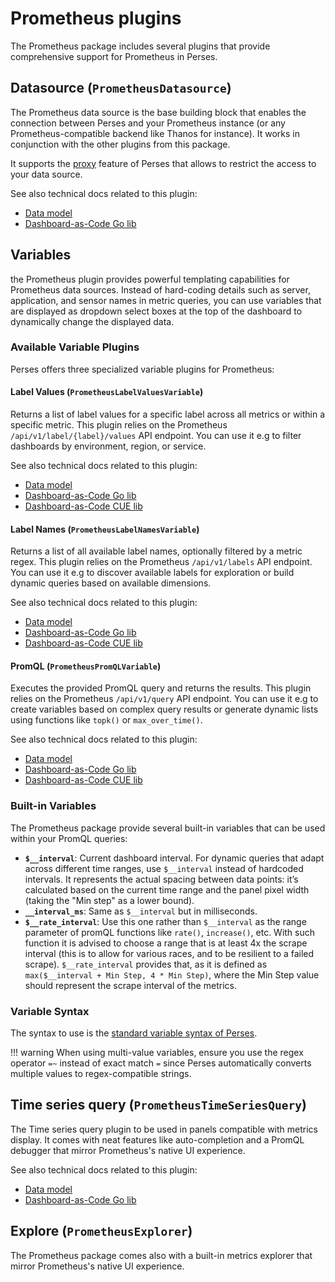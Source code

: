 # Prometheus plugins

The Prometheus package includes several plugins that provide comprehensive support for Prometheus in Perses.

## Datasource (`PrometheusDatasource`)

The Prometheus data source is the base building block that enables the connection between Perses and your Prometheus instance (or any Prometheus-compatible backend like Thanos for instance). It works in conjunction with the other plugins from this package.

It supports the [proxy](https://perses.dev/perses/docs/concepts/proxy/) feature of Perses that allows to restrict the access to your data source.

See also technical docs related to this plugin:

- [Data model](./model.md#prometheusdatasource)
- [Dashboard-as-Code Go lib](./go-sdk/datasource.md)

## Variables

the Prometheus plugin provides powerful templating capabilities for Prometheus data sources. Instead of hard-coding details such as server, application, and sensor names in metric queries, you can use variables that are displayed as dropdown select boxes at the top of the dashboard to dynamically change the displayed data.

### Available Variable Plugins

Perses offers three specialized variable plugins for Prometheus:

#### Label Values (`PrometheusLabelValuesVariable`)

Returns a list of label values for a specific label across all metrics or within a specific metric. This plugin relies on the Prometheus `/api/v1/label/{label}/values` API endpoint. You can use it e.g to filter dashboards by environment, region, or service.

See also technical docs related to this plugin:

- [Data model](./model.md#prometheuslabelvaluesvariable)
- [Dashboard-as-Code Go lib](./go-sdk/variable/label-values.md)
- [Dashboard-as-Code CUE lib](./cue-sdk/variable/label-values.md)

#### Label Names (`PrometheusLabelNamesVariable`)

Returns a list of all available label names, optionally filtered by a metric regex. This plugin relies on the Prometheus `/api/v1/labels` API endpoint. You can use it e.g to discover available labels for exploration or build dynamic queries based on available dimensions.

See also technical docs related to this plugin:

- [Data model](./model.md#prometheuslabelnamesvariable)
- [Dashboard-as-Code Go lib](./go-sdk/variable/label-names.md)
- [Dashboard-as-Code CUE lib](./cue-sdk/variable/label-names.md)

#### PromQL (`PrometheusPromQLVariable`)

Executes the provided PromQL query and returns the results. This plugin relies on the Prometheus `/api/v1/query` API endpoint. You can use it e.g to create variables based on complex query results or generate dynamic lists using functions like `topk()` or `max_over_time()`.

See also technical docs related to this plugin:

- [Data model](./model.md#prometheuspromqlvariable)
- [Dashboard-as-Code Go lib](./go-sdk/variable/promql.md)
- [Dashboard-as-Code CUE lib](./cue-sdk/variable/promql.md)

### Built-in Variables

The Prometheus package provide several built-in variables that can be used within your PromQL queries:

- **`$__interval`**: Current dashboard interval. For dynamic queries that adapt across different time ranges, use `$__interval` instead of hardcoded intervals. It represents the actual spacing between data points: it’s calculated based on the current time range and the panel pixel width (taking the "Min step" as a lower bound).
- **`__interval_ms`**: Same as `$__interval` but in milliseconds.
- **`$__rate_interval`**: Use this one rather than `$__interval` as the range parameter of promQL functions like `rate()`, `increase()`, etc. With such function it is advised to choose a range that is at least 4x the scrape interval (this is to allow for various races, and to be resilient to a failed scrape). `$__rate_interval` provides that, as it is defined as `max($__interval + Min Step, 4 * Min Step)`, where the Min Step value should represent the scrape interval of the metrics.

### Variable Syntax

The syntax to use is the [standard variable syntax of Perses](https://perses.dev/perses/docs/concepts/variable/#using-variables).

!!! warning
    When using multi-value variables, ensure you use the regex operator `=~` instead of exact match `=` since Perses automatically converts multiple values to regex-compatible strings.

## Time series query (`PrometheusTimeSeriesQuery`)

The Time series query plugin to be used in panels compatible with metrics display. It comes with neat features like auto-completion and a PromQL debugger that mirror Prometheus's native UI experience.

See also technical docs related to this plugin:
- [Data model](./model.md#prometheustimeseriesquery)
- [Dashboard-as-Code Go lib](./go-sdk/query.md)

## Explore (`PrometheusExplorer`)

The Prometheus package comes also with a built-in metrics explorer that mirror Prometheus's native UI experience.
